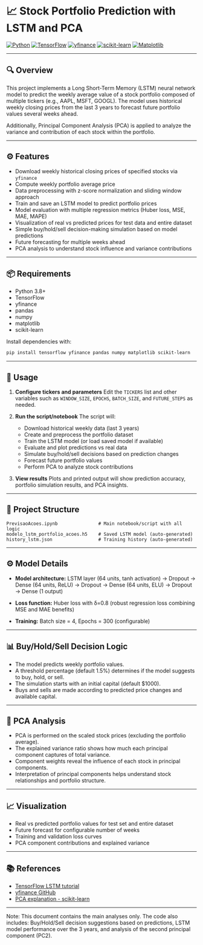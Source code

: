 # 📈 Stock Portfolio Prediction with LSTM and PCA

[![Python](https://img.shields.io/badge/Python-3776AB?style=flat\&logo=python\&logoColor=white)](https://www.python.org/)
[![TensorFlow](https://img.shields.io/badge/TensorFlow-FF6F00?style=flat\&logo=tensorflow\&logoColor=white)](https://www.tensorflow.org/)
[![yfinance](https://img.shields.io/badge/yfinance-1A1A1A?style=flat)](https://github.com/ranaroussi/yfinance)
[![scikit-learn](https://img.shields.io/badge/scikit--learn-F7931E?style=flat\&logo=scikit-learn\&logoColor=white)](https://scikit-learn.org/)
[![Matplotlib](https://img.shields.io/badge/Matplotlib-11557C?style=flat\&logo=matplotlib\&logoColor=white)](https://matplotlib.org/)

---

## 🔍 Overview

This project implements a Long Short-Term Memory (LSTM) neural network model to predict the weekly average value of a stock portfolio composed of multiple tickers (e.g., AAPL, MSFT, GOOGL). The model uses historical weekly closing prices from the last 3 years to forecast future portfolio values several weeks ahead.

Additionally, Principal Component Analysis (PCA) is applied to analyze the variance and contribution of each stock within the portfolio.

---

## ⚙️ Features

* Download weekly historical closing prices of specified stocks via `yfinance`
* Compute weekly portfolio average price
* Data preprocessing with z-score normalization and sliding window approach
* Train and save an LSTM model to predict portfolio prices
* Model evaluation with multiple regression metrics (Huber loss, MSE, MAE, MAPE)
* Visualization of real vs predicted prices for test data and entire dataset
* Simple buy/hold/sell decision-making simulation based on model predictions
* Future forecasting for multiple weeks ahead
* PCA analysis to understand stock influence and variance contributions

---

## 📦 Requirements

* Python 3.8+
* TensorFlow
* yfinance
* pandas
* numpy
* matplotlib
* scikit-learn

Install dependencies with:

```bash
pip install tensorflow yfinance pandas numpy matplotlib scikit-learn
```

---

## 🚀 Usage

1. **Configure tickers and parameters**
   Edit the `TICKERS` list and other variables such as `WINDOW_SIZE`, `EPOCHS`, `BATCH_SIZE`, and `FUTURE_STEPS` as needed.

2. **Run the script/notebook**
   The script will:

   * Download historical weekly data (last 3 years)
   * Create and preprocess the portfolio dataset
   * Train the LSTM model (or load saved model if available)
   * Evaluate and plot predictions vs real data
   * Simulate buy/hold/sell decisions based on prediction changes
   * Forecast future portfolio values
   * Perform PCA to analyze stock contributions

3. **View results**
   Plots and printed output will show prediction accuracy, portfolio simulation results, and PCA insights.

---

## 📁 Project Structure

```
PrevisaoAcoes.ipynb               # Main notebook/script with all logic
modelo_lstm_portfolio_acoes.h5    # Saved LSTM model (auto-generated)
history_lstm.json                 # Training history (auto-generated)
```

---

## ⚙️ Model Details

* **Model architecture:**
  LSTM layer (64 units, tanh activation) → Dropout → Dense (64 units, ReLU) → Dropout → Dense (64 units, ELU) → Dropout → Dense (1 output)

* **Loss function:**
  Huber loss with δ=0.8 (robust regression loss combining MSE and MAE benefits)

* **Training:**
  Batch size = 4, Epochs = 300 (configurable)

---

## 📊 Buy/Hold/Sell Decision Logic

* The model predicts weekly portfolio values.
* A threshold percentage (default 1.5%) determines if the model suggests to buy, hold, or sell.
* The simulation starts with an initial capital (default \$1000).
* Buys and sells are made according to predicted price changes and available capital.

---

## 🔬 PCA Analysis

* PCA is performed on the scaled stock prices (excluding the portfolio average).
* The explained variance ratio shows how much each principal component captures of total variance.
* Component weights reveal the influence of each stock in principal components.
* Interpretation of principal components helps understand stock relationships and portfolio structure.

---

## 📈 Visualization

* Real vs predicted portfolio values for test set and entire dataset
* Future forecast for configurable number of weeks
* Training and validation loss curves
* PCA component contributions and explained variance

---

## 📚 References

* [TensorFlow LSTM tutorial](https://www.tensorflow.org/tutorials/structured_data/time_series)
* [yfinance GitHub](https://github.com/ranaroussi/yfinance)
* [PCA explanation - scikit-learn](https://scikit-learn.org/stable/modules/decomposition.html#pca)

---

Note: This document contains the main analyses only. The code also includes: Buy/Hold/Sell decision suggestions based on predictions, LSTM model performance over the 3 years, and analysis of the second principal component (PC2).

